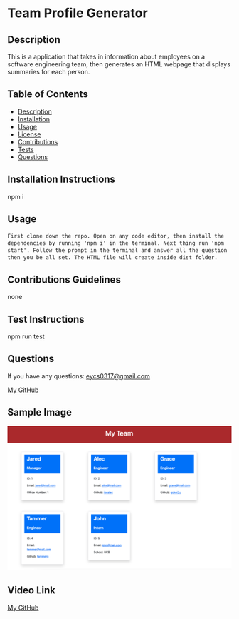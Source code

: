 # **Team Profile Generator**



  ## Description

  This is a application that takes in information about employees on a software engineering team, then generates an HTML webpage that displays summaries for each person.

  ## Table of Contents
  * [Description](#description)
  * [Installation](#installation-instructions)
  * [Usage](#usage)
  * [License](#license)
  * [Contributions](#contributions-guidelines)
  * [Tests](#test-instructions)
  * [Questions](#questions)

  ## Installation Instructions
  npm i

  ## Usage
    First clone down the repo. Open on any code editor, then install the dependencies by running 'npm i' in the terminal. Next thing run 'npm start'. Follow the prompt in the terminal and answer all the question then you be all set. The HTML file will create inside dist folder.



  ## Contributions Guidelines
  none

  ## Test Instructions
  npm run test

  ## Questions
  If you have any questions: eycs0317@gmail.com

  [My GitHub](https://github.com/eycs0317)

  ## Sample Image

  ![Screenshot Image](./image/example.png)

  ## Video Link

  [My GitHub](https://drive.google.com/file/d/1WN-_5jdGWQr1su4_xVunNTpClsG49YYi/view)
